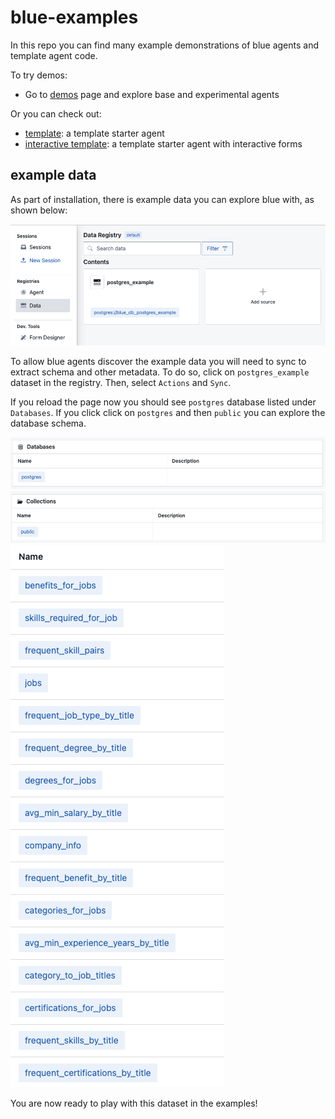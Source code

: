 # blue-examples

In this repo you can find many example demonstrations of blue agents and template agent code.

To try demos:
* Go to [demos](demos) page and explore base and experimental agents

Or you can check out:
* [template](agents/template): a template starter agent
* [interactive template](agents/template_interactive): a template starter agent with interactive forms

## example data

As part of installation, there is example data you can explore blue with, as shown below:

![example_data_registry](./docs/images/example_data_registry.png)

To allow blue agents discover the example data you will need to sync to extract schema and other metadata.
To do so, click on `postgres_example` dataset in the registry. Then, select `Actions` and `Sync`.

If you reload the page now you should see `postgres` database listed under `Databases`. If you click click on `postgres` and then `public` you can explore the database schema.

![example_data_registry](./docs/images/databases.png)
![example_data_registry](./docs/images/collections.png)
![example_data_registry](./docs/images/schema.png)

You are now ready to play with this dataset in the examples!
